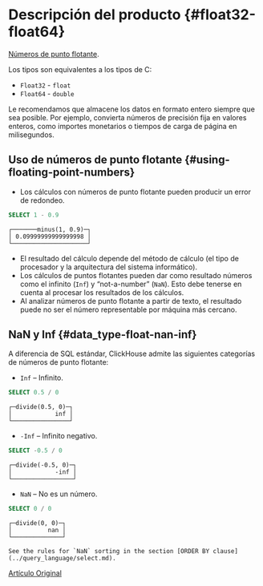 # Descripción del producto {#float32-float64}

[Números de punto flotante](https://en.wikipedia.org/wiki/IEEE_754).

Los tipos son equivalentes a los tipos de C:

-   `Float32` - `float`
-   `Float64` - `double`

Le recomendamos que almacene los datos en formato entero siempre que sea posible. Por ejemplo, convierta números de precisión fija en valores enteros, como importes monetarios o tiempos de carga de página en milisegundos.

## Uso de números de punto flotante {#using-floating-point-numbers}

-   Los cálculos con números de punto flotante pueden producir un error de redondeo.

<!-- -->

``` sql
SELECT 1 - 0.9
```

``` text
┌───────minus(1, 0.9)─┐
│ 0.09999999999999998 │
└─────────────────────┘
```

-   El resultado del cálculo depende del método de cálculo (el tipo de procesador y la arquitectura del sistema informático).
-   Los cálculos de puntos flotantes pueden dar como resultado números como el infinito (`Inf`) y “not-a-number” (`NaN`). Esto debe tenerse en cuenta al procesar los resultados de los cálculos.
-   Al analizar números de punto flotante a partir de texto, el resultado puede no ser el número representable por máquina más cercano.

## NaN y Inf {#data_type-float-nan-inf}

A diferencia de SQL estándar, ClickHouse admite las siguientes categorías de números de punto flotante:

-   `Inf` – Infinito.

<!-- -->

``` sql
SELECT 0.5 / 0
```

``` text
┌─divide(0.5, 0)─┐
│            inf │
└────────────────┘
```

-   `-Inf` – Infinito negativo.

<!-- -->

``` sql
SELECT -0.5 / 0
```

``` text
┌─divide(-0.5, 0)─┐
│            -inf │
└─────────────────┘
```

-   `NaN` – No es un número.

<!-- -->

``` sql
SELECT 0 / 0
```

``` text
┌─divide(0, 0)─┐
│          nan │
└──────────────┘
```

    See the rules for `NaN` sorting in the section [ORDER BY clause](../query_language/select.md).

[Artículo Original](https://clickhouse.tech/docs/es/data_types/float/) <!--hide-->

